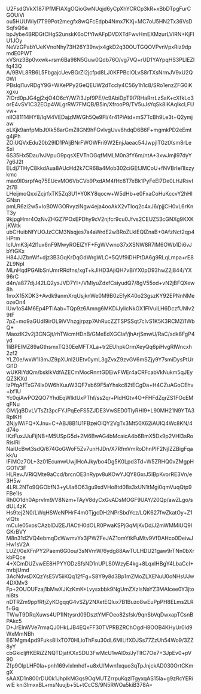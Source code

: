 U2FsdGVkX187lPfMFIAXgOQioGwNUqjd6yCpXhYCRCp3kR+xBbDTpgFurCGOUiVi
ou5HUUWiyI7T99Pot2megfx8wQFcEdpb4Nmx7KXj+MC7oU5HN2Tx36VsDSqfsQ6a
bpJybe4BRDGtCHgS2unskK6oCfYlwAFpDVDXTdFwvHmEXMzurLVlRN+KjFlU1JOy
NeVzGPabYUeKVnoNhy73H26Y39nvjx4gkD2q30OUTGQOVPvnVpxRiz9dpmdE0PWT
xVSnz3Bp0vxwk+rsm6Ba98N5Guw0Qdb76O/vg7VQ+rUD1YAYpqHS3PLIEZIfq43Q
A/9BVL8RB6L5FbgajcUevBGrZI2jcfpd8LJ0KFPBcIOLvS8rTXsNrmJV9xU2Q0Wl
PBsIqI1uvRDgY9G+WKePPy2GeQEUW2dTccly4C56y1h1c8/SRo1enzZFG0iKxgxu
7IOrd0pJG4gj2xjO4O6cY/W7i3Jpf9PE//c9AbiDpT9l7RHaRrrLzSaK+cXfkLo3
orE4vSV1C32EOp4WLgrRW7FMQB/B5in/XfrooP9/TV5uJsYqSk8IKAqlkcLFUvw+
nIIO81114HY8/lqM4VEDajzMWGh5Qe9Fl/4r41PiAtd+mS7TcBh9Le3t+Q2ymjaw
oLKjk9anfpMbJtXk58arGmZlIGN9hFGvlvgUvv8hdqD6B6F+mgmkPD2eEmtg4jPh
ZOiUQVxEdu20b29ID1PAljBNrFWOWFri9W2EnjJaeac54JwpjlTGztXsm8rLeSxi
6S35Hx5Dau1vJVpuG9pqsXEVTnOGqfMMLM0n3fY6m/ntA+3xwJmjI97dyY7g6J2t
ELdj7THyC8kkdAua8AUcHd2k7CR68a4Mob302ciGEfJMCoU+fNVBrIeI1Ixzykmc
mao9I0srpfAq75EUcvMO6VbCVo9PxdAM4fHc8T7eBk1PyFeEl7De0LHJRsvI2t7B
LHeijmoQxxiZcjrfxTK5Zq3U1+Y0KY8qocw+W5dHb+e0FxaCoHuKccvY2hHIGNsn
pmLR6zi2w5+loB0WGORvyziNgw4eja4ooAkX2vTIoq2c4xJ6/pjjCH0vL6rKnT3y
9kjpgHmr4OzNvZHGZ7POxEPDhy9cV2njfcr9cu0Jfvs2CEUZ53cGNXg9KXKjKWtk
ubCHuibNfYUOJzCCM3Nsqjes7a4aWrdE2wBRoZLkIEQlZnaB+0AfzNct2qp4HPrm
IcIUmK3j42l1ux6nF9MwyROElZYF+FgWVwno37xXSNW8R7lM6OWb1Di6vJbYtGKx
H84JJZbnWf+djz3B3GqKrDqGdWrgWLC+5QVf9iDHPtDA6g9RLqLmpa+rE8ZL9NpI
MLnHqdPGAIbSnUmrRRdfns/xgT+kJlHD3AjiQH7vBiYX0pD93hwZ2j844/YX96rC
d4n/a877djJ42LQ2ysJVD7YI+/VMlyuZdxfCsiyudQ7/8gV55od+vN2jBFQXew8h
1mxX15XDK3+Avdk9anmXrqUsjknWe0M9B0zEfyK40o23gszKY92EPNnNMeozeOn4
IUw1oS4M6Ep4PTiAab+TQp9z6Amng6MKDiJylicNkGX1FlVuiLH6DczfUNlv29tF
7pZ+mo9aGUdI9irOL9iVVhzgjrpzp7AhRucZZTSPSSqt7cIvS1K5K3RCMZi1WbQ+
MaozlK2v2j3CNGjt/rhTWcmHDnB/GMeEdXGClaf/jhArjSmwU/RaC/sdk8FgP4yd
1liBPElMZ89aGthsmxTQ30EeMFTXLa+tr2EUhpkOrmXeyQq6piHvgRIWncxh2zf2
YLZ0e/wxW1I3mJZ9pXUnl2UEtv0ymL3gZvxZ9zvGV6mSZjy9Y7smiDysPtUrGi1D
wUKRiYdQm/bsklkVdfAZECmMocRnntGDEiwFWEr4aCRFcabVkNukm5qJEyQZ3KXd
IzPfqAfTxG74Ix0W6hXuuW3QF7xb69F5aYhskc82tECgDa+H4CZuAGoCEhv+bf1U
Yc0qiAwPO2QO7YhdEqWlktUxPThf/ss2qr+PIdHGtv4O+FHFdZqrZS1FOcEMqFNu
GM/jqBDvLVTsZt3pcFYJPqEeFS5ZJDE3VwSED0TlyRHI9+L90MH21N9YTA3RplKH
2NjylWiFQ+XJnu+C+ABJ8B1U1FBzeiOlQY2VgTx3Mt50X62iAUIQ4Wc8KN/4d74o
lKzFuxJJuFijNB+M5USpG5d+2M6BwAG4bMcaicA4b6BmX5Dx9p2VHI3sRoRisIRi
NaiUcBwt3sdQ/874GoGWoF5Zv7unHJDn/X7RfmVmRoDhnPIF2NjlZZBigFqakk/u
IFiMOz7OL+3z01EcumwUwjIHcAJky/bo4Dg5K0Lpd3Td+W5ZRHQ0vZMgpHGO1V3F
HLRevJVRiQMte9aCcd/brcnOE3nRypv8uKOwYJQY8GxrJ5IBpKvorRE3Vn/e3H5w
4LRL2NTo9QGObfN3+yUIa6O63gu9xdVHo8td0Bs3xUN1tMgi0qmVuqQtp9FBe1Is
Rh0O1dh0AprvIm9/V8Nzm+TAyV8dyCxGvADsMOGF9UAY/20Qp/awZLgo/sdUL4zK
Hs9tej2N0/LWqHSWeNPHrF4m0TjgcDH2NPrSbdYcz/LQK627fwZkatOy+Z1vlQts
mCuIe05xosCAzblDJ2EJ1ACtH0dOLR0PwaKSPjGqMjKvDd/J2mWMMiUQ9IGKrBVY
M8n31d2VQ4ebmqDcWwmvYx3jPWZFeJAZ1omYtkFuMtv9VfDAHco0DeiwJHw1sV2A
LUZ//0eXFnPY2Paem6G0ou/3sNVmW/6ydg88AwTULHDU21gaw9rTNn0bXrkbFQce
4+XCmDUZvwEE8HPYYODzSfsND1nUPLS0WzyE4kg+8LqxIHBgY4LbaCcI+mrbjUmd
3AcNdvsDXQzYsE5V5iiKQq12fFg+S8Y9y8d3Bp1mZMoZLXENuU0oNHsUJw4DXMv3
Fp+2OUOUFzaj1bMwXJKzKmK+Lvysxbbk9NgUmZXzIsNaYZ3MAIcee0Y3jtoni8ts
nDTRZm9ppfRfjZyKOgqqG4vSZj/2NXetEQlux7B1Buzo8wEuPpPH8ELms2LRf+Gq
TWwT9DRqXuws4UP1lNtysrd09DsztYMFOeo82sfsk/9qnSbVqDwxapTCsnBPAkc5
D+JrEInWVe7rmaQJ0HkLJB4EQxFF30TVPRBZRChOgdH8OOB4KHyUr0ld9WxMmNBh
E61Mgm4pd9Fuks8IIxTO70HLioThFsu30dL6MILifXDJSs77ZzUh54Wo9/3ZZ8yY
cbGkicljffKERiZZNQTDjatKXxSDU3FwMcU1wAl0x/JyTltC7Oe7+3JpEv0+pV90
Zfp9OlpLHF0Ia+pnh169vlxlmhdf+u8xU/Mwn1xquo3qTpJnjckAD030OrtCKmgX
sAAXD1n800rDU0k1JhplkMGqs9OqMUTZrrpuKqzlTgyxqAS15la+g9zRcYERiwlE
kni3lmxxBL+msNuujb+5L+tCcCS/9N5RWOa5kiB378A=
